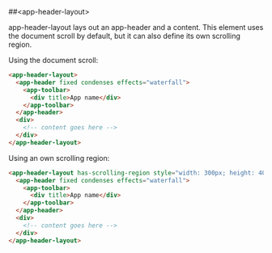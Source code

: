 ##&lt;app-header-layout&gt;

app-header-layout lays out an app-header and a content. This element uses the document scroll
by default, but it can also define its own scrolling region.

Using the document scroll:

```html
<app-header-layout>
  <app-header fixed condenses effects="waterfall">
    <app-toolbar>
      <div title>App name</div>
    </app-toolbar>
  </app-header>
  <div>
    <!-- content goes here -->
  </div>
</app-header-layout>
```

Using an own scrolling region:

```html
<app-header-layout has-scrolling-region style="width: 300px; height: 400px;">
  <app-header fixed condenses effects="waterfall">
    <app-toolbar>
      <div title>App name</div>
    </app-toolbar>
  </app-header>
  <div>
    <!-- content goes here -->
  </div>
</app-header-layout>
```
